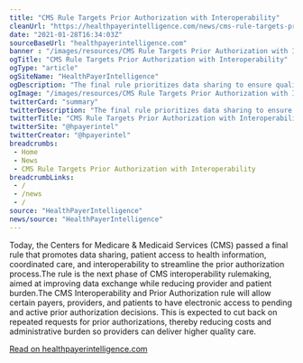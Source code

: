 ```yaml
--- 
title: "CMS Rule Targets Prior Authorization with Interoperability"
cleanUrl: "https://healthpayerintelligence.com/news/cms-rule-targets-prior-authorization-with-interoperability?eid=CXTEL000000592620&elqCampaignId=17667&elqTrackId=ea1b3f6185614bbdbc25bcf12f19f4f1&elq=f0283f2b212f44cd874fc0a599ec9f60&elqaid=18486&elqat=1&elqCampaignId=17667"
date: "2021-01-28T16:34:03Z"
sourceBaseUrl: "healthpayerintelligence.com"
banner : "/images/resources/CMS Rule Targets Prior Authorization with Interoperability.jpg"
ogTitle: "CMS Rule Targets Prior Authorization with Interoperability"
ogType: "article"
ogSiteName: "HealthPayerIntelligence"
ogDescription: "The final rule prioritizes data sharing to ensure quality coordinated care and access to health information as part of CMS focus on interoperability."
ogImage: "/images/resources/CMS Rule Targets Prior Authorization with Interoperability.jpg"
twitterCard: "summary"
twitterDescription: "The final rule prioritizes data sharing to ensure quality coordinated care and access to health information as part of CMS focus on interoperability."
twitterTitle: "CMS Rule Targets Prior Authorization with Interoperability"
twitterSite: "@hpayerintel"
twitterCreator: "@hpayerintel"
breadcrumbs:
 - Home
 - News
 - CMS Rule Targets Prior Authorization with Interoperability
breadcrumbLinks:
 - / 
 - /news
 - / 
source: "HealthPayerIntelligence"
news/source: "HealthPayerIntelligence"
---
```

Today, the Centers for Medicare & Medicaid Services (CMS) passed a final rule that promotes data sharing, patient access to health information, coordinated care, and interoperability to streamline the prior authorization process.The rule is the next phase of CMS interoperability rulemaking, aimed at improving data exchange while reducing provider and patient burden.The CMS Interoperability and Prior Authorization rule will allow certain payers, providers, and patients to have electronic access to pending and active prior authorization decisions. This is expected to cut back on repeated requests for prior authorizations, thereby reducing costs and administrative burden so providers can deliver higher quality care.  
  
[Read on healthpayerintelligence.com](https://healthpayerintelligence.com/news/cms-rule-targets-prior-authorization-with-interoperability?eid=CXTEL000000592620&elqCampaignId=17667&elqTrackId=ea1b3f6185614bbdbc25bcf12f19f4f1&elq=f0283f2b212f44cd874fc0a599ec9f60&elqaid=18486&elqat=1&elqCampaignId=17667)
